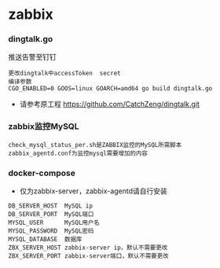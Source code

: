 # zabbix

### dingtalk.go 
推送告警至钉钉
```
更改dingtalk中accessToken  secret
编译参数
CGO_ENABLED=0 GOOS=linux GOARCH=amd64 go build dingtalk.go
```
* 请参考原工程
https://github.com/CatchZeng/dingtalk.git

### zabbix监控MySQL
```
check_mysql_status_per.sh是ZABBIX监控的MySQL所需脚本
zabbix_agentd.conf为监控mysql需要增加的内容
```


### docker-compose
* 仅为zabbix-server，zabbix-agentd请自行安装
```
DB_SERVER_HOST  MySQL ip
DB_SERVER_PORT  MySQL端口
MYSQL_USER      MySQL用户名
MYSQL_PASSWORD  MySQL密码
MYSQL_DATABASE  数据库
ZBX_SERVER_HOST zabbix-server ip，默认不需要更改
ZBX_SERVER_PORT zabbix-server端口，默认不需要更改
```
